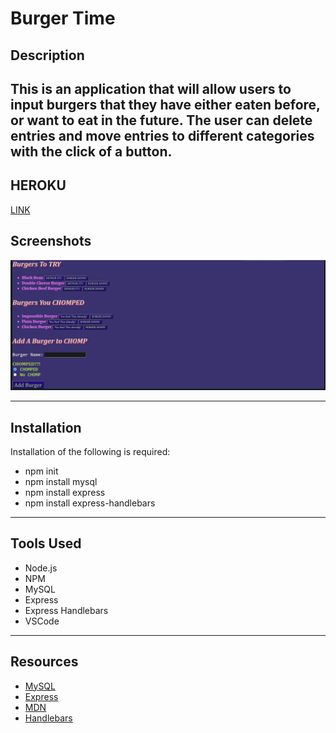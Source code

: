 # Burger Time

## **Description**
This is an application that will allow users to input burgers that they have either eaten before, or want to eat in the future. The user can delete entries and move entries to different categories with the click of a button.
---
## **HEROKU**
[LINK]("https://thawing-meadow-67728.herokuapp.com/")


## Screenshots
![APP](public/assets/img/Capture.PNG)


---

## **Installation**
Installation of the following is required:
* npm init
* npm install mysql
* npm install express
* npm install express-handlebars

---

## **Tools Used**

* Node.js
* NPM
* MySQL
* Express
* Express Handlebars
* VSCode

---

## **Resources**

* [MySQL](https://www.npmjs.com/package/mysql)
* [Express](https://www.npmjs.com/package/express)
* [MDN](https://developer.mozilla.org/en-US/docs/Web/JavaScript)
* [Handlebars](https://www.npmjs.com/package/express-handlebars)
